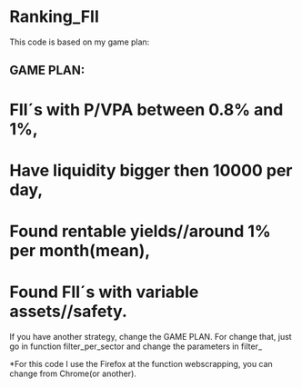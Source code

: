 # Ranking_FII
This code is based on my game plan:

## GAME PLAN:
# FII´s with P/VPA between 0.8% and 1%,
# Have liquidity bigger then 10000 per day,
# Found rentable yields//around 1% per month(mean),
# Found FII´s with variable assets//safety.

If you have another strategy, change the GAME PLAN. For change that, just go in function filter_per_sector
and change the parameters in filter_

*For this code I use the Firefox at the function webscrapping, you can change from Chrome(or another).


